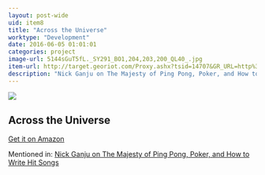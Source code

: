 ```yaml
---
layout: post-wide
uid: item8
title: "Across the Universe"
worktype: "Development"
date: 2016-06-05 01:01:01
categories: project
image-url: 5144sGuT5fL._SY291_BO1,204,203,200_QL40_.jpg
item-url: http://target.georiot.com/Proxy.ashx?tsid=14707&GR_URL=http%3A%2F%2Fwww.amazon.com%2FAcross-Universe-Original-Singers-Vocal%2Fdp%2F1423460480%2F
description: "Nick Ganju on The Majesty of Ping Pong, Poker, and How to Write Hit Songs"
---
```

<a href="http://target.georiot.com/Proxy.ashx?tsid=14707&GR_URL=http%3A%2F%2Fwww.amazon.com%2FAcross-Universe-Original-Singers-Vocal%2Fdp%2F1423460480%2F" target="blank"><img src="../../../../img/thumbs/5144sGuT5fL._SY291_BO1,204,203,200_QL40_.jpg" class="prod-img"></a>
<h2>Across the Universe</h2>
<p><a href="http://target.georiot.com/Proxy.ashx?tsid=14707&GR_URL=http%3A%2F%2Fwww.amazon.com%2FAcross-Universe-Original-Singers-Vocal%2Fdp%2F1423460480%2F" target="blank">Get it on Amazon</a><p>
<p>Mentioned in: <a href="http://fourhourworkweek.com/2014/11/21/nick-ganju/" target="blank">Nick Ganju on The Majesty of Ping Pong, Poker, and How to Write Hit Songs</a></p>
